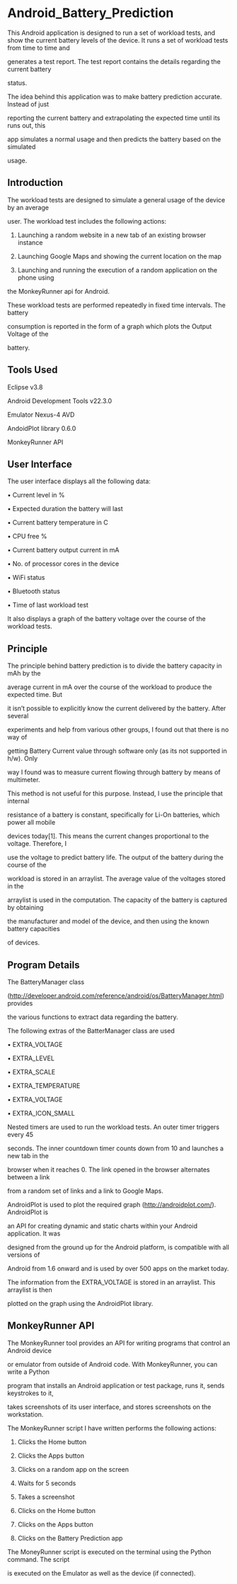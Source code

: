 Android_Battery_Prediction
==========================

This Android application is designed to run a set of workload tests, and show the current battery levels of the device.
It	runs	a	set	of	workload	tests	from	time	to	time	and	

generates	a	test	report. The	test	report	contains	the	details	regarding	the	current	battery	

status.	

The	idea behind	this	application	was	to	make	battery	prediction	accurate.	Instead	of	just	

reporting	the	current	battery	and	extrapolating	the	expected	time	until	its	runs	out,	this	

app	simulates	a	normal	usage	and	then	predicts	the	battery	based	on	the	simulated	

usage.

Introduction
------------

The	workload tests	are	designed	to	simulate a	general	usage	of	the	device	by	an	average	

user.	The	workload	test	includes	the	following	actions:

1. Launching	a	random	website	in	a	new	tab	of	an	existing	browser instance

2. Launching	Google	Maps	and	showing	the	current	location	on	the	map

3. Launching	and	running	the	execution	of	a	random	application	on	the	phone	using	

the	MonkeyRunner	api	for	Android.

These	workload	tests	are	performed	repeatedly	in	fixed	time	intervals.	The	battery	

consumption	is	reported	in	the	form	of	a	graph	which	plots	the	Output	Voltage	of	the	

battery.	

Tools	Used
------------

Eclipse	v3.8

Android	Development	Tools	v22.3.0

Emulator	Nexus-4	AVD

AndoidPlot	library	0.6.0

MonkeyRunner	API	

User	Interface
-----------------

The	user	interface	displays	all	the	following	data:

• Current	level	in	%

• Expected	duration	the	battery	will	last

• Current	battery	temperature in	C

• CPU	free	%

• Current	battery	output	current	in	mA

• No.	of		processor	cores	in	the	device

• WiFi	status

• Bluetooth	status

• Time	of	last	workload	test

It	also	displays	a	graph	of	the	battery	voltage	over	the	course	of	the	workload	tests.

Principle
---------

The	principle	behind	battery	prediction	is	to	divide	the	battery	capacity	in	mAh	by	the	

average	current	in	mA	over	the	course	of	the	workload to	produce	the	expected	time. But	

it	isn’t	possible	to	explicitly	know	the	current	delivered	by	the	battery.	After	several	

experiments	and	help	from	various	other	groups,	I	found	out	that	there	is	no	way	of	

getting	Battery	Current	value	through	software	only	(as	its	not	supported	in	h/w).	Only	

way	I	found	was	to	measure	current	flowing	through	battery	by	means	of	multimeter.

This	method	is	not	useful	for	this	purpose.	Instead,	I	use	the	principle	that	internal	

resistance	of	a	battery	is	constant,	specifically	for	Li-On	batteries,	which	power	all	mobile	

devices	today[1].	This	means	the	current	changes	proportional	to	the	voltage.	Therefore,	I	

use	the	voltage	to	predict	battery	life.	The	output	of	the	battery	during	the	course	of	the	

workload	is	stored	in	an	arraylist.	The	average	value	of	the	voltages	stored	in	the	

arraylist	is	used	in	the	computation.	The	capacity	of	the	battery	is	captured	by	obtaining	

the	manufacturer	and	model	of	the	device,	and	then	using	the	known	battery	capacities	

of	devices.

Program	Details
---------------

The	BatteryManager	class	

(http://developer.android.com/reference/android/os/BatteryManager.html)	provides	

the	various	functions	to	extract	data	regarding	the	battery.

The	following	extras	of	the	BatterManager	class	are	used

• EXTRA_VOLTAGE

• EXTRA_LEVEL

• EXTRA_SCALE

• EXTRA_TEMPERATURE

• EXTRA_VOLTAGE

• EXTRA_ICON_SMALL

Nested	timers	are	used	to	run	the	workload	tests.	An	outer	timer	triggers	every	45	

seconds.	The	inner	countdown	timer	counts	down	from	10	and	launches	a	new	tab	in	the	

browser	when	it	reaches	0.	The	link	opened	in	the	browser	alternates	between	a	link	

from	a	random	set	of	links	and	a	link	to	Google	Maps.

AndroidPlot	is	used	to	plot	the	required	graph	(http://androidplot.com/).	AndroidPlot	is	

an	API	for	creating	dynamic	and	static	charts	within	your	Android	application.	It	was	

designed	from	the	ground	up	for	the	Android	platform,	is	compatible	with	all	versions	of	

Android	from	1.6	onward and	is used by over 500 apps on	the	market	today.

The	information	from	the	EXTRA_VOLTAGE	is	stored	in	an	arraylist.	This	arraylist	is	then	

plotted	on	the	graph	using	the	AndroidPlot	library.

MonkeyRunner	API
-------------------

The	MonkeyRunner	tool	provides	an	API	for	writing	programs	that	control	an	Android	device	

or	emulator	from outside	of	Android	code.	With	MonkeyRunner,	you	can	write	a	Python	

program	that	installs	an	Android	application	or	test	package,	runs	it,	sends	keystrokes	to	it,	

takes	screenshots	of	its	user	interface,	and	stores	screenshots	on	the	workstation.

The	MonkeyRunner	script	I	have	written	performs	the	following	actions:

1. Clicks	the	Home	button

2. Clicks	the	Apps	button

3. Clicks	on	a	random	app	on	the	screen

4. Waits	for	5	seconds

5. Takes	a	screenshot

6. Clicks	on	the	Home	button

7. Clicks	on	the	Apps	button

8. Clicks	on	the	Battery	Prediction	app

The	MoneyRunner script	is	executed	on	the	terminal	using	the	Python	command.	The	script	

is	executed	on	the	Emulator	as	well	as	the	device	(if	connected).
